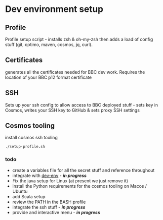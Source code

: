 # Dev environment setup

## Profile

Profile setup script - installs zsh & oh-my-zsh then adds a load of config stuff (git, optimo, maven, cosmos, jq, curl).

## Certificates

generates all the certificates needed for BBC dev work. Requires the location of your BBC p12 format certificate

## SSH

Sets up your ssh config to allow access to BBC deployed stuff - sets key in Cosmos, writes your SSH key to GitHub & sets proxy SSH settings

## Cosmos tooling

install cosmos ssh tooling

```bash
./setup-profile.sh
```

### todo

* create a variables file for all the secret stuff and reference throughout
* integrate with [dev-env](https://github.com/phillipbarron/dev-env) - ***in progress***
* Fix the java setup for Linux (at present we just remove it)
* install the Python requirements for the cosmos tooling on Macos / Ubuntu
* add Scala setup
* review the PATH in the BASH profile
* integrate the ssh stuff - ***in progress***
* provide and interactive menu - ***in progress***
